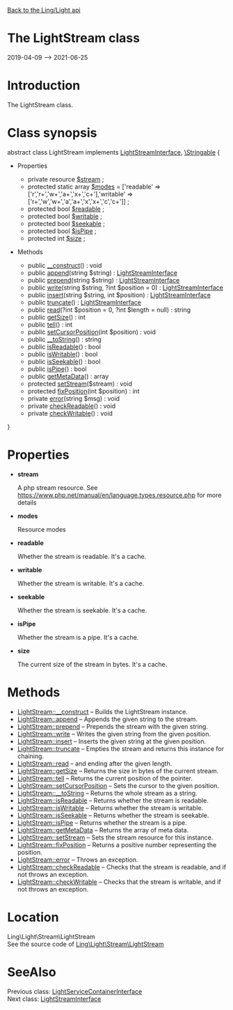 [Back to the Ling/Light api](https://github.com/lingtalfi/Light/blob/master/doc/api/Ling/Light.md)



The LightStream class
================
2019-04-09 --> 2021-06-25






Introduction
============

The LightStream class.



Class synopsis
==============


abstract class <span class="pl-k">LightStream</span> implements [LightStreamInterface](https://github.com/lingtalfi/Light/blob/master/doc/api/Ling/Light/Stream/LightStreamInterface.md), [\Stringable](https://wiki.php.net/rfc/stringable) {

- Properties
    - private resource [$stream](#property-stream) ;
    - protected static array [$modes](#property-modes) = ['readable' => ['r','r+','w+','a+','x+','c+'],'writable' => ['r+','w','w+','a','a+','x','x+','c','c+']] ;
    - protected bool [$readable](#property-readable) ;
    - protected bool [$writable](#property-writable) ;
    - protected bool [$seekable](#property-seekable) ;
    - protected bool [$isPipe](#property-isPipe) ;
    - protected int [$size](#property-size) ;

- Methods
    - public [__construct](https://github.com/lingtalfi/Light/blob/master/doc/api/Ling/Light/Stream/LightStream/__construct.md)() : void
    - public [append](https://github.com/lingtalfi/Light/blob/master/doc/api/Ling/Light/Stream/LightStream/append.md)(string $string) : [LightStreamInterface](https://github.com/lingtalfi/Light/blob/master/doc/api/Ling/Light/Stream/LightStreamInterface.md)
    - public [prepend](https://github.com/lingtalfi/Light/blob/master/doc/api/Ling/Light/Stream/LightStream/prepend.md)(string $string) : [LightStreamInterface](https://github.com/lingtalfi/Light/blob/master/doc/api/Ling/Light/Stream/LightStreamInterface.md)
    - public [write](https://github.com/lingtalfi/Light/blob/master/doc/api/Ling/Light/Stream/LightStream/write.md)(string $string, ?int $position = 0) : [LightStreamInterface](https://github.com/lingtalfi/Light/blob/master/doc/api/Ling/Light/Stream/LightStreamInterface.md)
    - public [insert](https://github.com/lingtalfi/Light/blob/master/doc/api/Ling/Light/Stream/LightStream/insert.md)(string $string, int $position) : [LightStreamInterface](https://github.com/lingtalfi/Light/blob/master/doc/api/Ling/Light/Stream/LightStreamInterface.md)
    - public [truncate](https://github.com/lingtalfi/Light/blob/master/doc/api/Ling/Light/Stream/LightStream/truncate.md)() : [LightStreamInterface](https://github.com/lingtalfi/Light/blob/master/doc/api/Ling/Light/Stream/LightStreamInterface.md)
    - public [read](https://github.com/lingtalfi/Light/blob/master/doc/api/Ling/Light/Stream/LightStream/read.md)(?int $position = 0, ?int $length = null) : string
    - public [getSize](https://github.com/lingtalfi/Light/blob/master/doc/api/Ling/Light/Stream/LightStream/getSize.md)() : int
    - public [tell](https://github.com/lingtalfi/Light/blob/master/doc/api/Ling/Light/Stream/LightStream/tell.md)() : int
    - public [setCursorPosition](https://github.com/lingtalfi/Light/blob/master/doc/api/Ling/Light/Stream/LightStream/setCursorPosition.md)(int $position) : void
    - public [__toString](https://github.com/lingtalfi/Light/blob/master/doc/api/Ling/Light/Stream/LightStream/__toString.md)() : string
    - public [isReadable](https://github.com/lingtalfi/Light/blob/master/doc/api/Ling/Light/Stream/LightStream/isReadable.md)() : bool
    - public [isWritable](https://github.com/lingtalfi/Light/blob/master/doc/api/Ling/Light/Stream/LightStream/isWritable.md)() : bool
    - public [isSeekable](https://github.com/lingtalfi/Light/blob/master/doc/api/Ling/Light/Stream/LightStream/isSeekable.md)() : bool
    - public [isPipe](https://github.com/lingtalfi/Light/blob/master/doc/api/Ling/Light/Stream/LightStream/isPipe.md)() : bool
    - public [getMetaData](https://github.com/lingtalfi/Light/blob/master/doc/api/Ling/Light/Stream/LightStream/getMetaData.md)() : array
    - protected [setStream](https://github.com/lingtalfi/Light/blob/master/doc/api/Ling/Light/Stream/LightStream/setStream.md)($stream) : void
    - protected [fixPosition](https://github.com/lingtalfi/Light/blob/master/doc/api/Ling/Light/Stream/LightStream/fixPosition.md)(int $position) : int
    - private [error](https://github.com/lingtalfi/Light/blob/master/doc/api/Ling/Light/Stream/LightStream/error.md)(string $msg) : void
    - private [checkReadable](https://github.com/lingtalfi/Light/blob/master/doc/api/Ling/Light/Stream/LightStream/checkReadable.md)() : void
    - private [checkWritable](https://github.com/lingtalfi/Light/blob/master/doc/api/Ling/Light/Stream/LightStream/checkWritable.md)() : void

}




Properties
=============

- <span id="property-stream"><b>stream</b></span>

    A php stream resource.
    See https://www.php.net/manual/en/language.types.resource.php for more details
    
    

- <span id="property-modes"><b>modes</b></span>

    Resource modes
    
    

- <span id="property-readable"><b>readable</b></span>

    Whether the stream is readable. It's a cache.
    
    

- <span id="property-writable"><b>writable</b></span>

    Whether the stream is writable. It's a cache.
    
    

- <span id="property-seekable"><b>seekable</b></span>

    Whether the stream is seekable. It's a cache.
    
    

- <span id="property-isPipe"><b>isPipe</b></span>

    Whether the stream is a pipe. It's a cache.
    
    

- <span id="property-size"><b>size</b></span>

    The current size of the stream in bytes. It's a cache.
    
    



Methods
==============

- [LightStream::__construct](https://github.com/lingtalfi/Light/blob/master/doc/api/Ling/Light/Stream/LightStream/__construct.md) &ndash; Builds the LightStream instance.
- [LightStream::append](https://github.com/lingtalfi/Light/blob/master/doc/api/Ling/Light/Stream/LightStream/append.md) &ndash; Appends the given string to the stream.
- [LightStream::prepend](https://github.com/lingtalfi/Light/blob/master/doc/api/Ling/Light/Stream/LightStream/prepend.md) &ndash; Prepends the stream with the given string.
- [LightStream::write](https://github.com/lingtalfi/Light/blob/master/doc/api/Ling/Light/Stream/LightStream/write.md) &ndash; Writes the given string from the given position.
- [LightStream::insert](https://github.com/lingtalfi/Light/blob/master/doc/api/Ling/Light/Stream/LightStream/insert.md) &ndash; Inserts the given string at the given position.
- [LightStream::truncate](https://github.com/lingtalfi/Light/blob/master/doc/api/Ling/Light/Stream/LightStream/truncate.md) &ndash; Empties the stream and returns this instance for chaining.
- [LightStream::read](https://github.com/lingtalfi/Light/blob/master/doc/api/Ling/Light/Stream/LightStream/read.md) &ndash; and ending after the given length.
- [LightStream::getSize](https://github.com/lingtalfi/Light/blob/master/doc/api/Ling/Light/Stream/LightStream/getSize.md) &ndash; Returns the size in bytes of the current stream.
- [LightStream::tell](https://github.com/lingtalfi/Light/blob/master/doc/api/Ling/Light/Stream/LightStream/tell.md) &ndash; Returns the current position of the pointer.
- [LightStream::setCursorPosition](https://github.com/lingtalfi/Light/blob/master/doc/api/Ling/Light/Stream/LightStream/setCursorPosition.md) &ndash; Sets the cursor to the given position.
- [LightStream::__toString](https://github.com/lingtalfi/Light/blob/master/doc/api/Ling/Light/Stream/LightStream/__toString.md) &ndash; Returns the whole stream as a string.
- [LightStream::isReadable](https://github.com/lingtalfi/Light/blob/master/doc/api/Ling/Light/Stream/LightStream/isReadable.md) &ndash; Returns whether the stream is readable.
- [LightStream::isWritable](https://github.com/lingtalfi/Light/blob/master/doc/api/Ling/Light/Stream/LightStream/isWritable.md) &ndash; Returns whether the stream is writable.
- [LightStream::isSeekable](https://github.com/lingtalfi/Light/blob/master/doc/api/Ling/Light/Stream/LightStream/isSeekable.md) &ndash; Returns whether the stream is seekable.
- [LightStream::isPipe](https://github.com/lingtalfi/Light/blob/master/doc/api/Ling/Light/Stream/LightStream/isPipe.md) &ndash; Returns whether the stream is a pipe.
- [LightStream::getMetaData](https://github.com/lingtalfi/Light/blob/master/doc/api/Ling/Light/Stream/LightStream/getMetaData.md) &ndash; Returns the array of meta data.
- [LightStream::setStream](https://github.com/lingtalfi/Light/blob/master/doc/api/Ling/Light/Stream/LightStream/setStream.md) &ndash; Sets the stream resource for this instance.
- [LightStream::fixPosition](https://github.com/lingtalfi/Light/blob/master/doc/api/Ling/Light/Stream/LightStream/fixPosition.md) &ndash; Returns a positive number representing the position.
- [LightStream::error](https://github.com/lingtalfi/Light/blob/master/doc/api/Ling/Light/Stream/LightStream/error.md) &ndash; Throws an exception.
- [LightStream::checkReadable](https://github.com/lingtalfi/Light/blob/master/doc/api/Ling/Light/Stream/LightStream/checkReadable.md) &ndash; Checks that the stream is readable, and if not throws an exception.
- [LightStream::checkWritable](https://github.com/lingtalfi/Light/blob/master/doc/api/Ling/Light/Stream/LightStream/checkWritable.md) &ndash; Checks that the stream is writable, and if not throws an exception.





Location
=============
Ling\Light\Stream\LightStream<br>
See the source code of [Ling\Light\Stream\LightStream](https://github.com/lingtalfi/Light/blob/master/Stream/LightStream.php)



SeeAlso
==============
Previous class: [LightServiceContainerInterface](https://github.com/lingtalfi/Light/blob/master/doc/api/Ling/Light/ServiceContainer/LightServiceContainerInterface.md)<br>Next class: [LightStreamInterface](https://github.com/lingtalfi/Light/blob/master/doc/api/Ling/Light/Stream/LightStreamInterface.md)<br>

